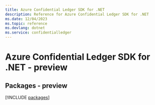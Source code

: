 ```yaml
---
title: Azure Confidential Ledger SDK for .NET
description: Reference for Azure Confidential Ledger SDK for .NET
ms.date: 12/04/2023
ms.topic: reference
ms.devlang: dotnet
ms.service: confidentialledger
---
```

# Azure Confidential Ledger SDK for .NET - preview
## Packages - preview
[!INCLUDE [packages](confidential-ledger-index.md)]